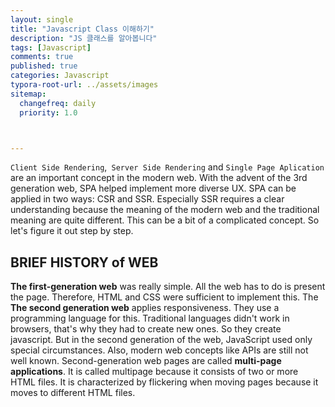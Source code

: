 ```yaml
---
layout: single
title: "Javascript Class 이해하기"
description: "JS 클래스를 알아봅니다"
tags: [Javascript]
comments: true
published: true
categories: Javascript
typora-root-url: ../assets/images
sitemap:
  changefreq: daily
  priority: 1.0



---
```


`Client Side Rendering`,` Server Side Rendering` and `Single Page Aplication` are an important concept in the modern web. With the advent of the 3rd generation web, SPA helped implement more diverse UX. SPA can be applied in two ways: CSR and SSR. Especially SSR requires a clear understanding because the meaning of the modern web and the traditional meaning are quite different. This can be a bit of a complicated concept. So let's figure it out step by step. 

## BRIEF HISTORY of WEB

 **The first-generation web** was really simple. All the web has to do is present the page. Therefore, HTML and CSS were sufficient to implement this. The **The second generation web** applies responsiveness. They use a programming language for this. Traditional languages didn't work in browsers, that's why they had to create new ones. So they create javascript. But in the second generation of the web, JavaScript used only special circumstances. Also, modern web concepts like APIs are still not well known. Second-generation web pages are called **multi-page applications**. It is called multipage because it consists of two or more HTML files. It is characterized by flickering when moving pages because it moves to different HTML files.

 

